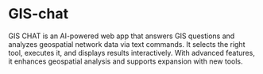 # GIS-chat
GIS CHAT is an AI-powered web app that answers GIS questions and analyzes geospatial network data via text commands. It selects the right tool, executes it, and displays results interactively. With advanced features, it enhances geospatial analysis and supports expansion with new tools.
